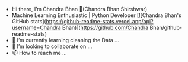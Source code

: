 - Hi there, I’m Chandra Bhan 👋(Chandra Bhan Shirshwar)
- Machine Learning Enthusiastic | Python Developer
[![Chandra Bhan's GitHub stats](https://github-readme-stats.vercel.app/api?username=Chandra Bhan)](https://github.com/Chandra Bhan/github-readme-stats)
- 🌱 I’m currently learning cleaning the Data ...
- 💞️ I’m looking to collaborate on ...
- 📫 How to reach me ...

<!---
chandrabhan1707/chandrabhan1707 is a ✨ special ✨ repository because its `README.md` (this file) appears on your GitHub profile.
You can click the Preview link to take a look at your changes.
--->
